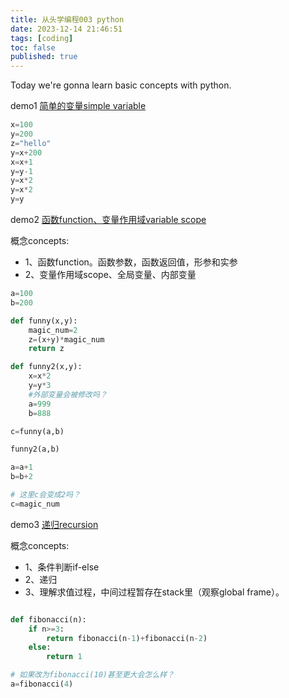 ```yaml
---
title: 从头学编程003 python
date: 2023-12-14 21:46:51
tags: [coding]
toc: false
published: true
---
```


Today we're gonna learn basic concepts with python.

demo1  [简单的变量simple variable](https://pythontutor.com/render.html#code=%0Ax%3D100%0Ay%3D200%0Az%3D%22hello%22%0Ay%3Dx%2B200%0Ax%3Dx%2B1%0Ay%3Dy-1%0Ay%3Dx*2%0Ay%3Dx*2%0Ay%3Dy&cumulative=false&curInstr=9&heapPrimitives=nevernest&mode=display&origin=opt-frontend.js&py=3&rawInputLstJSON=%5B%5D&textReferences=false)

```python
x=100
y=200
z="hello"
y=x+200
x=x+1
y=y-1
y=x*2
y=x*2
y=y
```


demo2 [函数function、变量作用域variable scope](https://pythontutor.com/render.html#code=a%3D100%0Ab%3D200%0A%0Adef%20funny%28x,y%29%3A%0A%20%20%20%20magic_num%3D2%0A%20%20%20%20z%3D%28x%2By%29*magic_num%0A%20%20%20%20return%20z%0A%0Ac%3Dfunny%28a,b%29%0A%0Ac%3Dmagic_num&cumulative=false&curInstr=0&heapPrimitives=nevernest&mode=display&origin=opt-frontend.js&py=3&rawInputLstJSON=%5B%5D&textReferences=false)

概念concepts:
- 1、函数function。函数参数，函数返回值，形参和实参
- 2、变量作用域scope、全局变量、内部变量

```python
a=100
b=200

def funny(x,y):
    magic_num=2
    z=(x+y)*magic_num
    return z

def funny2(x,y):
    x=x*2
    y=y*3
    #外部变量会被修改吗？
    a=999
    b=888

c=funny(a,b)

funny2(a,b)

a=a+1
b=b+2

# 这里c会变成2吗？
c=magic_num
```


demo3 [递归recursion](https://pythontutor.com/render.html#code=def%20fibonacci%28n%29%3A%0A%20%20%20%20if%20n%3E%3D3%3A%0A%20%20%20%20%20%20%20%20return%20fibonacci%28n-1%29%2Bfibonacci%28n-2%29%0A%20%20%20%20else%3A%0A%20%20%20%20%20%20%20%20return%201%0A%0Aa%3Dfibonacci%284%29&cumulative=false&curInstr=0&heapPrimitives=nevernest&mode=display&origin=opt-frontend.js&py=3&rawInputLstJSON=%5B%5D&textReferences=false)

概念concepts:
- 1、条件判断if-else
- 2、递归
- 3、理解求值过程，中间过程暂存在stack里（观察global frame）。

```python

def fibonacci(n):
    if n>=3:
        return fibonacci(n-1)+fibonacci(n-2)
    else:
        return 1

# 如果改为fibonacci(10)甚至更大会怎么样？
a=fibonacci(4)
```

